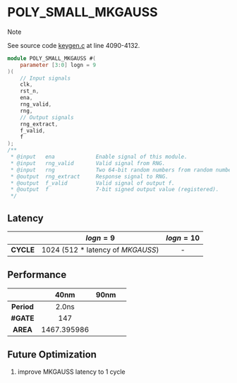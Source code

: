 # POLY_SMALL_MKGAUSS

> [!NOTE]  
> See source code [keygen.c](/software/keygen.c#L4090) at line 4090-4132.


``` verilog
module POLY_SMALL_MKGAUSS #(
    parameter [3:0] logn = 9
)( 
    // Input signals
    clk,
    rst_n,
    ena,
    rng_valid,
    rng,
    // Output signals
    rng_extract,
    f_valid,
    f
);
/**
 * @input   ena             Enable signal of this module.
 * @input   rng_valid       Valid signal from RNG.
 * @input   rng             Two 64-bit random numbers from random number generator.
 * @output  rng_extract     Response signal to RNG.
 * @output  f_valid         Valid signal of output f.
 * @output  f               7-bit signed output value (registered).
 */
```

## Latency
|           | $logn=9$                          | $logn=10$ |
|:---:      |:---:                              |:---:      |
| **CYCLE** | 1024 (512 * latency of *MKGAUSS*) | -         |

## Performance
|               | 40nm          | 90nm  |       |
|:---:          |:---:          |:---:  |:---:  |
| **Period**    | 2.0ns         |       |       |
| **#GATE**     | 147           |       |       |
| **AREA**      | 1467.395986   |       |       |

## Future Optimization
1. improve MKGAUSS latency to 1 cycle